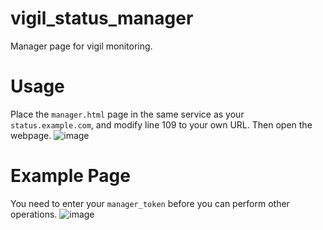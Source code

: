 # vigil_status_manager
Manager page for vigil monitoring.

# Usage
Place the `manager.html` page in the same service as your `status.example.com`, and modify line 109 to your own URL. Then open the webpage.
![image](https://github.com/woodchen-ink/vigil_status_manager/assets/95951386/7cb31dc0-b96b-4cb5-84d3-b6a91f5185c4)

# Example Page
You need to enter your `manager_token` before you can perform other operations.
![image](https://github.com/woodchen-ink/vigil_status_manager/assets/95951386/e852cc72-fbe7-4962-a906-834942537a2f)
